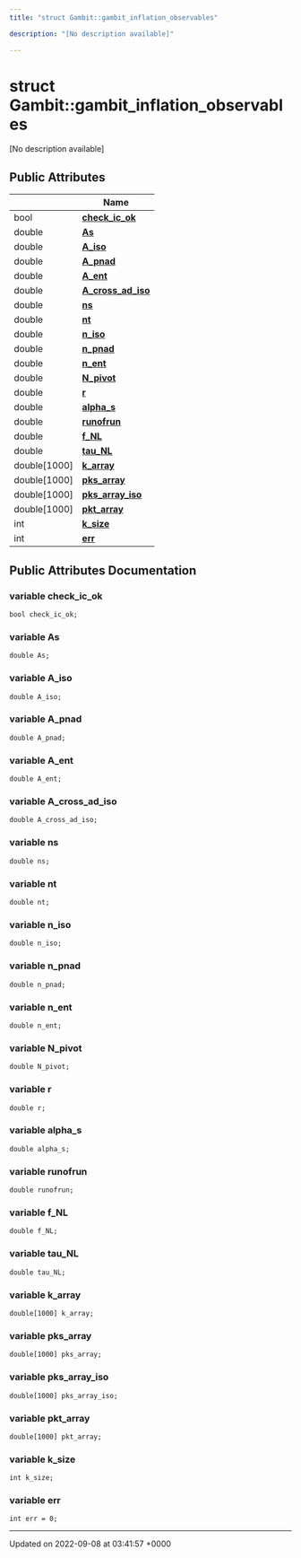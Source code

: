 ```yaml
---
title: "struct Gambit::gambit_inflation_observables"

description: "[No description available]"

---
```


# struct Gambit::gambit_inflation_observables



[No description available]

## Public Attributes

|                | Name           |
| -------------- | -------------- |
| bool | **[check_ic_ok](/documentation/code/classes/structgambit_1_1gambit__inflation__observables/#variable-check-ic-ok)**  |
| double | **[As](/documentation/code/classes/structgambit_1_1gambit__inflation__observables/#variable-as)**  |
| double | **[A_iso](/documentation/code/classes/structgambit_1_1gambit__inflation__observables/#variable-a-iso)**  |
| double | **[A_pnad](/documentation/code/classes/structgambit_1_1gambit__inflation__observables/#variable-a-pnad)**  |
| double | **[A_ent](/documentation/code/classes/structgambit_1_1gambit__inflation__observables/#variable-a-ent)**  |
| double | **[A_cross_ad_iso](/documentation/code/classes/structgambit_1_1gambit__inflation__observables/#variable-a-cross-ad-iso)**  |
| double | **[ns](/documentation/code/classes/structgambit_1_1gambit__inflation__observables/#variable-ns)**  |
| double | **[nt](/documentation/code/classes/structgambit_1_1gambit__inflation__observables/#variable-nt)**  |
| double | **[n_iso](/documentation/code/classes/structgambit_1_1gambit__inflation__observables/#variable-n-iso)**  |
| double | **[n_pnad](/documentation/code/classes/structgambit_1_1gambit__inflation__observables/#variable-n-pnad)**  |
| double | **[n_ent](/documentation/code/classes/structgambit_1_1gambit__inflation__observables/#variable-n-ent)**  |
| double | **[N_pivot](/documentation/code/classes/structgambit_1_1gambit__inflation__observables/#variable-n-pivot)**  |
| double | **[r](/documentation/code/classes/structgambit_1_1gambit__inflation__observables/#variable-r)**  |
| double | **[alpha_s](/documentation/code/classes/structgambit_1_1gambit__inflation__observables/#variable-alpha-s)**  |
| double | **[runofrun](/documentation/code/classes/structgambit_1_1gambit__inflation__observables/#variable-runofrun)**  |
| double | **[f_NL](/documentation/code/classes/structgambit_1_1gambit__inflation__observables/#variable-f-nl)**  |
| double | **[tau_NL](/documentation/code/classes/structgambit_1_1gambit__inflation__observables/#variable-tau-nl)**  |
| double[1000] | **[k_array](/documentation/code/classes/structgambit_1_1gambit__inflation__observables/#variable-k-array)**  |
| double[1000] | **[pks_array](/documentation/code/classes/structgambit_1_1gambit__inflation__observables/#variable-pks-array)**  |
| double[1000] | **[pks_array_iso](/documentation/code/classes/structgambit_1_1gambit__inflation__observables/#variable-pks-array-iso)**  |
| double[1000] | **[pkt_array](/documentation/code/classes/structgambit_1_1gambit__inflation__observables/#variable-pkt-array)**  |
| int | **[k_size](/documentation/code/classes/structgambit_1_1gambit__inflation__observables/#variable-k-size)**  |
| int | **[err](/documentation/code/classes/structgambit_1_1gambit__inflation__observables/#variable-err)**  |

## Public Attributes Documentation

### variable check_ic_ok

```
bool check_ic_ok;
```


### variable As

```
double As;
```


### variable A_iso

```
double A_iso;
```


### variable A_pnad

```
double A_pnad;
```


### variable A_ent

```
double A_ent;
```


### variable A_cross_ad_iso

```
double A_cross_ad_iso;
```


### variable ns

```
double ns;
```


### variable nt

```
double nt;
```


### variable n_iso

```
double n_iso;
```


### variable n_pnad

```
double n_pnad;
```


### variable n_ent

```
double n_ent;
```


### variable N_pivot

```
double N_pivot;
```


### variable r

```
double r;
```


### variable alpha_s

```
double alpha_s;
```


### variable runofrun

```
double runofrun;
```


### variable f_NL

```
double f_NL;
```


### variable tau_NL

```
double tau_NL;
```


### variable k_array

```
double[1000] k_array;
```


### variable pks_array

```
double[1000] pks_array;
```


### variable pks_array_iso

```
double[1000] pks_array_iso;
```


### variable pkt_array

```
double[1000] pkt_array;
```


### variable k_size

```
int k_size;
```


### variable err

```
int err = 0;
```


-------------------------------

Updated on 2022-09-08 at 03:41:57 +0000